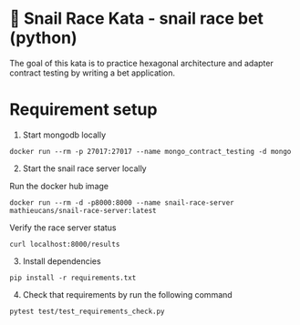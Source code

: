 🐌 Snail Race Kata - snail race bet (python)
====

The goal of this kata is to practice hexagonal architecture and adapter contract testing by
writing a bet application.

# Requirement setup

1. Start mongodb locally

```shell
docker run --rm -p 27017:27017 --name mongo_contract_testing -d mongo
```

2. Start the snail race server locally

Run the docker hub image
```shell
docker run --rm -d -p8000:8000 --name snail-race-server mathieucans/snail-race-server:latest
```

Verify the race server status
```shell
curl localhost:8000/results
```
3. Install dependencies
```shell
pip install -r requirements.txt
```

4. Check that requirements by run the following command
```shell    
pytest test/test_requirements_check.py
```
